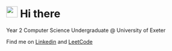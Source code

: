 # <img height="30px" src="https://emojis.slackmojis.com/emojis/images/1531849430/4246/blob-sunglasses.gif?1531849430"> Hi there 

Year 2 Computer Science Undergraduate @ University of Exeter
<br/>

Find me on [Linkedin](https://www.linkedin.com/in/boris-cheung-010291210/) and [LeetCode](https://leetcode.com/u/cactobyte/)

